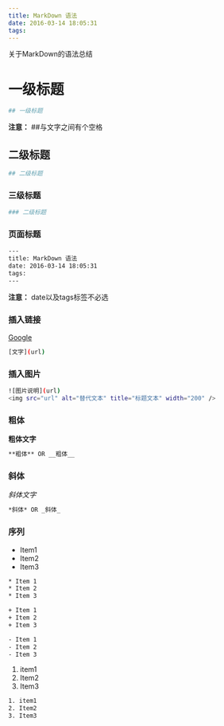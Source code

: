 ```yaml
---
title: MarkDown 语法
date: 2016-03-14 18:05:31
tags:
---
```

关于MarkDown的语法总结

# 一级标题
```bash
## 一级标题
```
**注意：** \#\#与文字之间有个空格

## 二级标题
```bash
## 二级标题
```

### 三级标题
```bash
### 二级标题
```

### 页面标题
```bash
---
title: MarkDown 语法
date: 2016-03-14 18:05:31
tags:
---
```
**注意：** date以及tags标签不必选

### 插入链接
[Google](https://google.com)
```bash
[文字](url)
```

### 插入图片
```bash
![图片说明](url)
<img src="url" alt="替代文本" title="标题文本" width="200" />
```

### 粗体
__粗体文字__
```bash
**粗体** OR __粗体__
```

### 斜体
_斜体文字_
```bash
*斜体* OR _斜体_
```

### 序列
* Item1
* Item2
* Item3

```bash
* Item 1
* Item 2
* Item 3

+ Item 1
+ Item 2
+ Item 3

- Item 1
- Item 2
- Item 3
```

1. item1
2. Item2
3. Item3

```bash
1. item1
2. Item2
3. Item3
```
